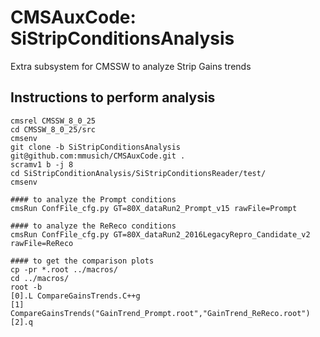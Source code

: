 CMSAuxCode: SiStripConditionsAnalysis
==========

Extra subsystem for CMSSW to analyze Strip Gains trends

Instructions to perform analysis
-----------

```
cmsrel CMSSW_8_0_25
cd CMSSW_8_0_25/src
cmsenv
git clone -b SiStripConditionsAnalysis git@github.com:mmusich/CMSAuxCode.git .
scramv1 b -j 8
cd SiStripConditionAnalysis/SiStripConditionsReader/test/
cmsenv

#### to analyze the Prompt conditions
cmsRun ConfFile_cfg.py GT=80X_dataRun2_Prompt_v15 rawFile=Prompt

#### to analyze the ReReco conditions
cmsRun ConfFile_cfg.py GT=80X_dataRun2_2016LegacyRepro_Candidate_v2 rawFile=ReReco

#### to get the comparison plots
cp -pr *.root ../macros/
cd ../macros/
root -b 
[0].L CompareGainsTrends.C++g
[1] CompareGainsTrends("GainTrend_Prompt.root","GainTrend_ReReco.root")
[2].q
```
